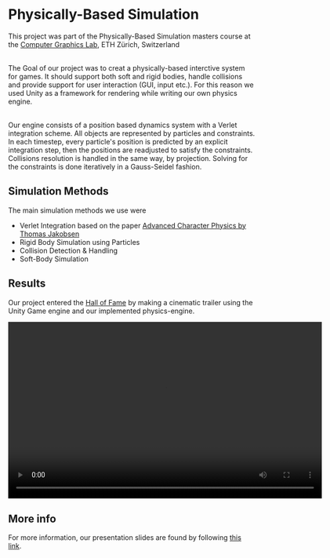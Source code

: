 # Physically-Based Simulation

This project was part of the Physically-Based Simulation masters course at the [Computer Graphics Lab](https://cgl.ethz.ch/teaching/simulation19/home.php), ETH Zürich, Switzerland
<br/> <br/>

The Goal of our project was to creat a physically-based interctive system for games. It should support both soft and rigid bodies, handle collisions and provide support for user interaction (GUI, input etc.). For this reason we used Unity as a framework for rendering while writing our own physics engine.
<br/> <br/>

Our engine consists of a position based dynamics system with a Verlet integration scheme. All objects are represented by particles and constraints. In each timestep, every particle's position is predicted by an explicit integration step, then the positions are readjusted to satisfy the constraints. Collisions resolution is handled in the same way, by projection. Solving for the constraints is done iteratively in a Gauss-Seidel fashion.

## Simulation Methods

The main simulation methods we use were

- Verlet Integration based on the paper [Advanced Character Physics by Thomas Jakobsen](http://www.cs.cmu.edu/afs/cs/academic/class/15462-s13/www/lec_slides/Jakobsen.pdf)
- Rigid Body Simulation using Particles
- Collision Detection & Handling
- Soft-Body Simulation

## Results

Our project entered the [Hall of Fame](https://cgl.ethz.ch/teaching/simulation19/fame.php) by making a cinematic trailer using the Unity Game engine and our implemented physics-engine.

<p align="center" class="video-container">
 <video width="640" height="360" controls>
 <source src="../videos/trailer_softbody.mp4" type="video/mp4">
 </video>
</p>

## More info

For more information, our presentation slides are found by following [this link](https://cgl.ethz.ch/teaching/simulation19/projects/02_05_softbody.pdf).

